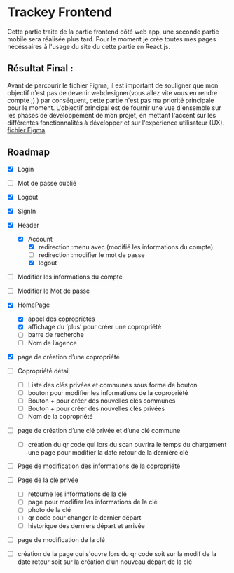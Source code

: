 
# Trackey Frontend
Cette partie traite de la partie frontend côté web app, une seconde partie mobile sera réalisée plus tard. 
Pour le moment je crée toutes mes pages nécéssaires à l'usage du site du cette partie en React.js. 

## Résultat Final :
Avant de parcourir le fichier Figma, il est important de souligner que mon objectif n'est pas de devenir webdesigner(vous allez vite vous en rendre compte ;) ) par conséquent, cette partie n'est pas ma priorité principale pour le moment. L'objectif principal est de fournir une vue d'ensemble sur les phases de développement de mon projet, en mettant l'accent sur les différentes fonctionnalités à développer et sur l'expérience utilisateur (UX).  [fichier Figma](https://www.figma.com/file/7eGdMmbc75EkJFeDLXe51n/Untitled?type=design&node-id=0%3A1&mode=dev&t=V0QnnMGDZc68kUOQ-1)

## Roadmap
- [x]  Login
- [ ]  Mot de passe oublié
- [x]  Logout
- [x]  SignIn
- [x]  Header
    - [x]  Account
        - [x]  redirection :menu avec (modifié les informations du compte)
        - [ ]  redirection :modifier le mot de passe
        - [x]  logout
- [ ]  Modifier les informations du compte
- [ ]  Modifier le Mot de passe
- [x]  HomePage
    - [x]  appel des copropriétés
    - [x]  affichage du ‘plus’ pour créer une copropriété
    - [ ]  barre de recherche
    - [ ]  Nom de l’agence
- [x]  page de création d’une copropriété
- [ ]  Copropriété détail
    - [ ]  Liste des clés privées et communes sous forme de bouton
    - [ ]  bouton pour modifier les informations de la copropriété
    - [ ]  Bouton + pour créer des nouvelles clés communes
    - [ ]  Bouton + pour créer des nouvelles clés privées
    - [ ]  Nom de la copropriété
- [ ]  page de création d’une clé privée et d’une clé commune
    - [ ]  création du qr code qui lors du scan ouvrira le temps du chargement une page pour modifier la date retour de la dernière clé
- [ ]  Page de modification des informations de la copropriété
- [ ]  Page de la clé privée
    - [ ]  retourne les informations de la clé
    - [ ]  page pour modifier les informations de la clé
    - [ ]  photo de la clé
    - [ ]  qr code pour changer le dernier départ
    - [ ]  historique des derniers départ et arrivée
- [ ]  page de modification de la clé
- [ ]  création de la page qui s'ouvre lors du qr code soit sur la modif de la date retour soit sur la création d’un nouveau départ de la clé



